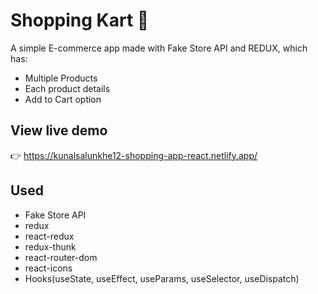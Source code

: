 # Shopping Kart 🛒

A simple E-commerce app made with Fake Store API and REDUX, which has:
  - Multiple Products
  - Each product details
  - Add to Cart option


## View live demo

👉 https://kunalsalunkhe12-shopping-app-react.netlify.app/


## Used
  - Fake Store API
  - redux
  - react-redux
  - redux-thunk
  - react-router-dom
  - react-icons
  - Hooks(useState, useEffect, useParams, useSelector, useDispatch)

